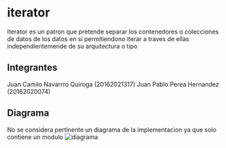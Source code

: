 # iterator
Iterator es un patron que pretende separar los contenedores o colecciones de datos de los datos en si permitiendono iterar a traves de ellas independientemende de su arquitectura o tipo
## Integrantes
Juan Camilo Navarrro Quiroga (20162021317)
Juan Pablo Perea Hernandez (20162020074)
## Diagrama
No se considera pertinente un diagrama de la implementacion ya que solo contiene un modulo
![diagrama]("https://github.com/juancnq16/iterator/blob/master/diagrama.png")
